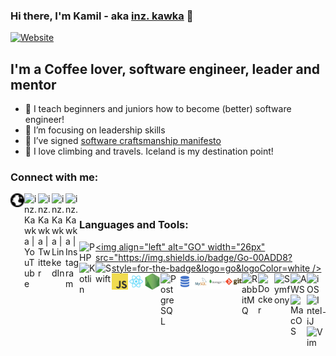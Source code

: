 ### Hi there, I'm Kamil - aka [inz. kawka][website] 👋

[![Website](https://img.shields.io/website?label=inzkawka.pl&style=for-the-badge&url=https%3A%2F%2Finzkawka.pl)](https://inzkawka.pl)

## I'm a Coffee lover, software engineer, leader and mentor

- 🔭 I teach beginners and juniors how to become (better) software engineer!
- 🌱 I’m focusing on leadership skills
- 📝 I’ve signed [software craftsmanship manifesto](https://manifesto.softwarecraftsmanship.org) 
- 🧗 I love climbing and travels. Iceland is my destination point!

### Connect with me:

[<img align="left" alt="inzkawka.pl" width="22px" src="https://raw.githubusercontent.com/iconic/open-iconic/master/svg/globe.svg" />][website]
[<img align="left" alt="inz. Kawka | YouTube" width="22px" src="https://cdn.jsdelivr.net/npm/simple-icons@v3/icons/youtube.svg" />][youtube]
[<img align="left" alt="inz. Kawka | Twitter" width="22px" src="https://cdn.jsdelivr.net/npm/simple-icons@v3/icons/twitter.svg" />][twitter]
[<img align="left" alt="inz. Kawka | LinkedIn" width="22px" src="https://cdn.jsdelivr.net/npm/simple-icons@v3/icons/linkedin.svg" />][linkedin]
[<img align="left" alt="inz. Kawka | Instagram" width="22px" src="https://cdn.jsdelivr.net/npm/simple-icons@v3/icons/instagram.svg" />][instagram]

<br />

### Languages and Tools:

[<img align="left" alt="PHP" width="26px" src="https://img.shields.io/badge/PHP-777BB4?style=for-the-badge&logo=php&logoColor=white" />][website]
[<img align="left" alt="GO" width="26px" src="https://img.shields.io/badge/Go-00ADD8?style=for-the-badge&logo=go&logoColor=white />][website]
[<img align="left" alt="Kotlin" width="26px" src="https://img.shields.io/badge/Kotlin-0095D5?&style=for-the-badge&logo=kotlin&logoColor=white" />][website]
[<img align="left" alt="Swift" width="26px" src="https://img.shields.io/badge/Swift-FA7343?style=for-the-badge&logo=swift&logoColor=white" />][website]
[<img align="left" alt="JavaScript" width="26px" src="https://raw.githubusercontent.com/github/explore/80688e429a7d4ef2fca1e82350fe8e3517d3494d/topics/javascript/javascript.png" />][website]
[<img align="left" alt="React" width="26px" src="https://raw.githubusercontent.com/github/explore/80688e429a7d4ef2fca1e82350fe8e3517d3494d/topics/react/react.png" />][website]
[<img align="left" alt="Node.js" width="26px" src="https://raw.githubusercontent.com/github/explore/80688e429a7d4ef2fca1e82350fe8e3517d3494d/topics/nodejs/nodejs.png" />][website]
[<img align="left" alt="PostgreSQL" width="26px" src="https://img.shields.io/badge/PostgreSQL-316192?style=for-the-badge&logo=postgresql&logoColor=white" />][website]
[<img align="left" alt="SQL" width="26px" src="https://raw.githubusercontent.com/github/explore/80688e429a7d4ef2fca1e82350fe8e3517d3494d/topics/sql/sql.png" />][website]
[<img align="left" alt="MySQL" width="26px" src="https://raw.githubusercontent.com/github/explore/80688e429a7d4ef2fca1e82350fe8e3517d3494d/topics/mysql/mysql.png" />][website]
[<img align="left" alt="MongoDB" width="26px" src="https://raw.githubusercontent.com/github/explore/80688e429a7d4ef2fca1e82350fe8e3517d3494d/topics/mongodb/mongodb.png" />][website]
[<img align="left" alt="Git" width="26px" src="https://raw.githubusercontent.com/github/explore/80688e429a7d4ef2fca1e82350fe8e3517d3494d/topics/git/git.png" />][website]
[<img align="left" alt="RabbitMQ" width="26px" src="https://img.shields.io/badge/rabbitmq-%23FF6600.svg?&style=for-the-badge&logo=rabbitmq&logoColor=white" />][website]
[<img align="left" alt="Docker" width="26px" src="https://img.shields.io/badge/Docker-2CA5E0?style=for-the-badge&logo=docker&logoColor=white" />][website]
[<img align="left" alt="Symfony" width="26px" src="https://img.shields.io/badge/Symfony-000000?style=for-the-badge&logo=Symfony&logoColor=white" />][website]
[<img align="left" alt="AWS" width="26px" src="https://img.shields.io/badge/Amazon_AWS-FF9900?style=for-the-badge&logo=amazonaws&logoColor=white" />][website]
[<img align="left" alt="iOS" width="26px" src="https://img.shields.io/badge/iOS-000000?style=for-the-badge&logo=ios&logoColor=white" />][website]
[<img align="left" alt="MacOS" width="26px" src="https://img.shields.io/badge/mac%20os-000000?style=for-the-badge&logo=apple&logoColor=white" />][website]
[<img align="left" alt="InteliJ" width="26px" src="https://img.shields.io/badge/IntelliJIDEA-000000.svg?style=for-the-badge&logo=intellij-idea&logoColor=white" />][website]
[<img align="left" alt="Vim" width="26px" src="https://img.shields.io/badge/VIM-%2311AB00.svg?&style=for-the-badge&logo=vim&logoColor=white" />][website]

<br />
<br />

---

[website]: https://inzkawka.pl
[twitter]: https://twitter.com/webkonstruktor
[youtube]: https://youtube.com/
[instagram]: https://instagram.com/inzkawka
[linkedin]: https://linkedin.com/in/kamil-głusiński